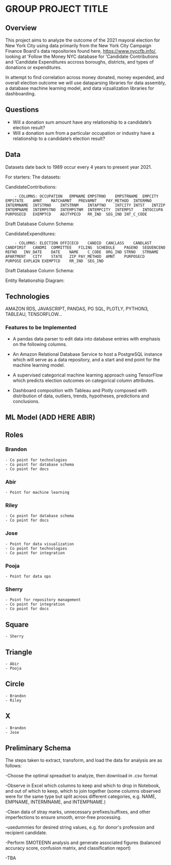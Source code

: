 # GROUP PROJECT TITLE


## Overview

This project aims to analyze the outcome of the 2021 mayoral election for New York City using data primarily from the New York City Campaign Finance Board's data repositories found here, https://www.nyccfb.info/, looking at 'Follow the Money NYC database for 'Candidate Contributions and 'Candidate Expenditures accross boroughs, districts, and types of donations or expenditures. 

In attempt to find correlation across money donated, money expended, and overall election outcome we will use dataparsing libraries for data assembly, a database machine learning model, and data vizualization libraries for dashboarding. 

## Questions
- Will a donation sum amount have any relationship to a candidate’s election result?
- Will a donation sum from a particular occupation or industry have a relationship to a candidate’s election result?


## Data
Datasets date back to 1989 occur every 4 years to present year 2021. 

For starters: The datasets:

CandidateContributions:

        - COLUMNS: OCCUPATION	EMPNAME	EMPSTRNO	EMPSTRNAME	EMPCITY	EMPSTATE	AMNT	MATCHAMNT	PREVAMNT	PAY_METHOD	INTERMNO	INTERMNAME	INTSTRNO	INTSTRNM	INTAPTNO	INTCITY	INTST	INTZIP	INTEMPNAME	INTEMPSTNO	INTEMPSTNM	INTEMPCITY	INTEMPST	INTOCCUPA	PURPOSECD	EXEMPTCD	ADJTYPECD	RR_IND	SEG_IND	INT_C_CODE

Draft Database Column Schema: 

CandidateExpenditures:

        - COLUMNS: ELECTION	OFFICECD	CANDID	CANCLASS	CANDLAST	CANDFIRST	CANDMI	COMMITTEE	FILING	SCHEDULE	PAGENO	SEQUENCENO	REFNO	INV_DATE	DATE	NAME	C_CODE	ORG_IND	STRNO	STRNAME	APARTMENT	CITY	STATE	ZIP	PAY_METHOD	AMNT	PURPOSECD	PURPOSE	EXPLAIN	EXEMPTCD	RR_IND	SEG_IND

Draft Database Column Schema: 

  Entity Relationship Diagram:

## Technologies

AMAZON RDS, JAVASCRIPT, PANDAS, PG SQL, PLOTLY, PYTHON3, TABLEAU, TENSORFLOW...

### Features to be Implemented

 - A pandas data parser to edit data into database entries with 
   emphasis on the following columns. 

 - An Amazon Relational Database Service to host a PostgreSQL instance which will serve as a data repository, and a start and end point for the machine learning model. 

 - A supervised categorical machine learning approach using TensorFlow which predicts election outcomes on categorical column attributes.

 - Dashboard composition with Tableau and Plotly composed with distribution of data, outliers, trends, hypotheses, predictions and conclusions. 


## ML Model (ADD HERE ABIR)


## Roles
 ### Brandon
    - Co point for technologies
    - Co point for database schema
    - Co point for docs

### Abir
    - Point for machine learning

### Riley
    - Co point for database schema
    - Co point for docs

### Jose
    - Point for data visualization
    - Co point for technologies
    - Co point for integration

### Pooja
    - Point for data ops

### Sherry
    - Point for repository management
    - Co point for integration
    - Co point for docs

## Square
    - Sherry
## Triangle
    - Abir
    - Pooja
## Circle
    - Brandon
    - Riley
## X
    - Brandon
    - Jose

## Preliminary Schema

The steps taken to extract, transform, and load the data for analysis are as follows:

-Choose the optimal spreadset to analyze, then download in .csv format

-Observe in Excel which columns to keep and which to drop in Notebook, and out of which to keep, which to join together (some columns observed were for the same type but split across different categories, e.g. NAME, EMPNAME, INTERMNAME, and INTEMPNAME.)

-Clean data of stray marks, unnecessary prefixes/suffixes, and other imperfections to ensure smooth, error-free processing.

-usedummies for desired string values, e.g. for donor's profession and recipient candidate.

-Perform SMOTEENN analysis and generate associated figures (balanced accuracy score, confusion matrix, and classification report)

-TBA
